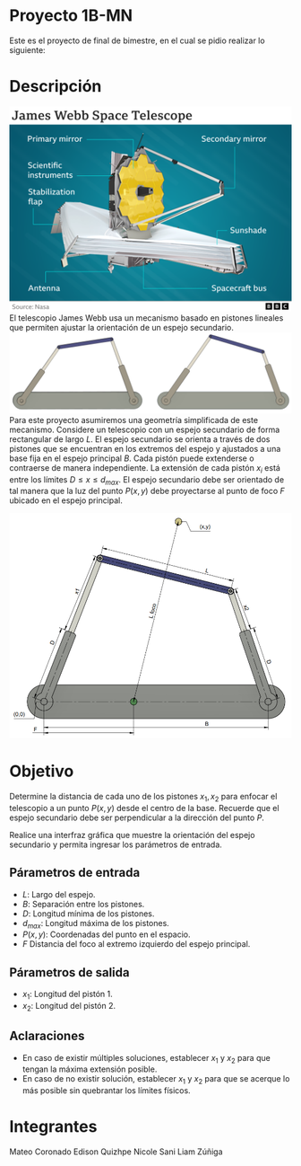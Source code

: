 # Proyecto 1B-MN
Este es el proyecto de final de bimestre, en el cual se pidio realizar lo siguiente:
# Descripción
![alt text](Assets/image-2.png)
El telescopio James Webb usa un mecanismo basado en pistones lineales que permiten ajustar la orientación de un espejo secundario.
![alt text](Assets/image-1.png)
Para este proyecto asumiremos una geometría simplificada de este mecanismo. Considere un telescopio con un espejo secundario de forma rectangular de largo $L$. El espejo secundario se orienta a través de dos pistones que se encuentran en los extremos del espejo y ajustados a una base fija en el espejo principal $B$. Cada pistón puede extenderse o contraerse de manera independiente. La extensión de cada pistón $x_i$ está entre los límites $D\leq x \leq  d_{max}$.
El espejo secundario debe ser orientado de tal manera que la luz del punto $P(x,y)$ debe proyectarse al punto de foco $F$ ubicado en el espejo principal.

![alt text](Assets/image-3.png)
# Objetivo
Determine la distancia de cada uno de los pistones $x_1,x_2$ para enfocar el telescopio a un punto $P(x,y)$ desde el centro de la base.
Recuerde que el espejo secundario debe ser perpendicular a la dirección del punto $P$.

Realice una interfraz gráfica que muestre la orientación del espejo secundario y permita ingresar los parámetros de entrada.
## Párametros de entrada
* $L$: Largo del espejo.
* $B$: Separación entre los pistones.
* $D$: Longitud mínima de los pistones.
* $d_{max}$: Longitud máxima de los pistones.
* $P(x,y)$: Coordenadas del punto en el espacio.
* $F$ Distancia del foco al extremo izquierdo del espejo principal.

## Párametros de salida
* $x_1$: Longitud del pistón 1.
* $x_2$: Longitud del pistón 2.

## Aclaraciones
* En caso de existir múltiples soluciones, establecer $x_1$ y $x_2$ para que tengan la máxima extensión posible.
* En caso de no existir solución, establecer $x_1$ y $x_2$ para que se acerque lo más posible sin quebrantar los límites físicos.

# Integrantes
Mateo Coronado
Edison Quizhpe
Nicole Sani
Liam Zúñiga
